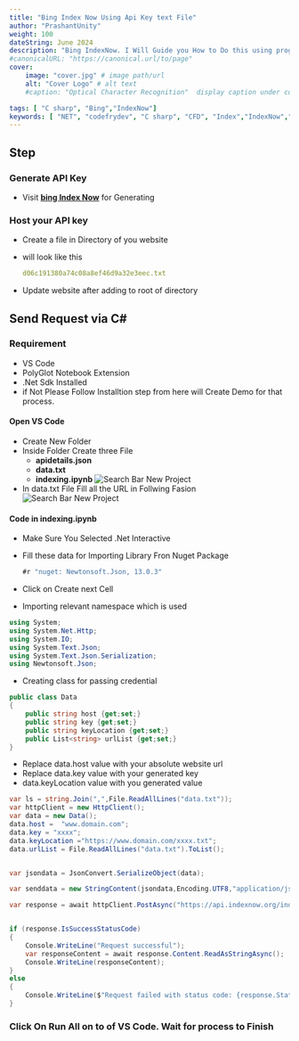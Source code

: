 ```yaml
---
title: "Bing Index Now Using Api Key text File"
author: "PrashantUnity"
weight: 100
dateString: June 2024  
description: "Bing IndexNow. I Will Guide you How to Do this using program in C# "
#canonicalURL: "https://canonical.url/to/page"
cover:
    image: "cover.jpg" # image path/url
    alt: "Cover Logo" # alt text
    #caption: "Optical Character Recognition"  display caption under cover 

tags: [ "C sharp", "Bing","IndexNow"]
keywords: [ "NET", "codefrydev", "C sharp", "CFD", "Index","IndexNow","indexing","Bing Index","SEO"]
---
```



## Step

### Generate API Key

- Visit [**bing Index Now**](https://www.bing.com/indexnow/getstarted) for Generating

### Host your API key

- Create a file in Directory of you website
- will look like this

    ```yaml
    d06c191380a74c08a8ef46d9a32e3eec.txt
    ```

- Update website after adding to root of directory


## Send Request via C\#

### Requirement

- VS Code
- PolyGlot Notebook Extension
- .Net Sdk Installed
- if Not Please Follow Installtion step from here will Create Demo for that process.

#### Open VS Code

- Create New Folder
- Inside Folder Create three File
    - **apidetails.json**
    - **data.txt**
    - **indexing.ipynb**
    ![Search Bar New Project](26.png)
- In data.txt File Fill all the URL in Follwing Fasion
    ![Search Bar New Project](27.png)

#### Code in indexing.ipynb

- Make Sure You Selected .Net Interactive 
- Fill these data for Importing Library Fron Nuget Package
    ```csharp {linenos=true}
    #r "nuget: Newtonsoft.Json, 13.0.3"
    ```

- Click on Create next Cell
- Importing relevant namespace which is used

```csharp {linenos=true}
using System;
using System.Net.Http;
using System.IO;
using System.Text.Json;
using System.Text.Json.Serialization; 
using Newtonsoft.Json;
```

- Creating class for passing credential

```csharp {linenos=true}
public class Data
{
    public string host {get;set;}
    public string key {get;set;}
    public string keyLocation {get;set;}
    public List<string> urlList {get;set;}
}
```

- Replace data.host value with your absolute website url
- Replace data.key value with your generated key
- data.keyLocation value with you generated value

```csharp {linenos=true}
var ls = string.Join(",",File.ReadAllLines("data.txt"));
var httpClient = new HttpClient();
var data = new Data();
data.host =  "www.domain.com";
data.key = "xxxx";
data.keyLocation ="https://www.domain.com/xxxx.txt";
data.urlList = File.ReadAllLines("data.txt").ToList();


var jsondata = JsonConvert.SerializeObject(data);

var senddata = new StringContent(jsondata,Encoding.UTF8,"application/json");

var response = await httpClient.PostAsync("https://api.indexnow.org/indexnow", senddata);


if (response.IsSuccessStatusCode)
{
    Console.WriteLine("Request successful");
    var responseContent = await response.Content.ReadAsStringAsync();
    Console.WriteLine(responseContent);
}
else
{
    Console.WriteLine($"Request failed with status code: {response.StatusCode}");
}
```

### Click On Run All on to of VS Code. Wait for process to Finish
